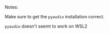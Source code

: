 Notes:

Make sure to get the `pyaudio` installation correct. 

`pyaudio` doesn't seemt to work on WSL2 
